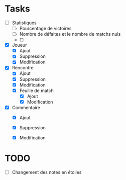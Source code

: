 # Tasks
 - [ ] Statistiques
   - [ ] Pourcentage de victoires
   - [ ] Nombre de défaites et le nombre de matchs nuls
   - [ ] 
 - [x] Joueur
   - [x] Ajout
   - [x] Suppression
   - [x] Modification
 - [x] Rencontre
   - [x] Ajout
   - [x] Suppression
   - [x] Modification
   - [x] Feuille de match
     - [x] Ajout
     - [x] Modification
 - [x] Commentaire
   - [x] Ajout
   - [x] Suppression
   - [x] Modification


# TODO
 - [ ] Changement des notes en étoiles
